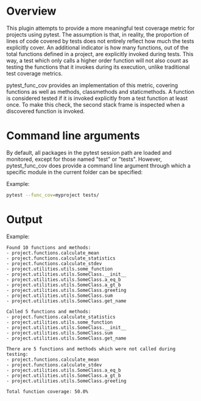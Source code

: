 # Overview
This plugin attempts to provide a more meaningful test coverage metric for projects using pytest. The assumption is that,
in reality, the proportion of lines of code covered by tests does not entirely reflect how
much the tests explicitly cover. An additional indicator is how many functions, out of the total functions
defined in a project, are explicitly invoked during tests. This way, a test which
only calls a higher order function will not also count as testing the functions that it invokes during its execution, unlike traditional test coverage metrics.


pytest_func_cov provides an implementation of this metric, covering functions as well as
methods, classmethods and staticmethods. A function is considered tested if it is invoked explicitly
from a test function at least once. To make this check, the second stack frame is inspected
when a discovered function is invoked.


# Command line arguments
By default, all packages in the pytest session path are loaded and monitored, except for
those named "test" or "tests". However, pytest_func_cov does provide a command line
argument through which a specific module in the current folder can be specified:

Example:
```bash
pytest --func_cov=myproject tests/
```


# Output
Example:

```
Found 10 functions and methods:
- project.functions.calculate_mean
- project.functions.calculate_statistics
- project.functions.calculate_stdev
- project.utilities.utils.some_function
- project.utilities.utils.SomeClass.__init__
- project.utilities.utils.SomeClass.a_eq_b
- project.utilities.utils.SomeClass.a_gt_b
- project.utilities.utils.SomeClass.greeting
- project.utilities.utils.SomeClass.sum
- project.utilities.utils.SomeClass.get_name

Called 5 functions and methods:
- project.functions.calculate_statistics
- project.utilities.utils.some_function
- project.utilities.utils.SomeClass.__init__
- project.utilities.utils.SomeClass.sum
- project.utilities.utils.SomeClass.get_name

There are 5 functions and methods which were not called during testing:
- project.functions.calculate_mean
- project.functions.calculate_stdev
- project.utilities.utils.SomeClass.a_eq_b
- project.utilities.utils.SomeClass.a_gt_b
- project.utilities.utils.SomeClass.greeting

Total function coverage: 50.0%
```